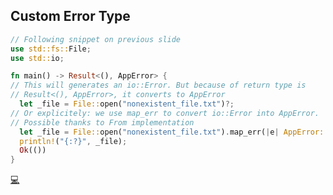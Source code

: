## Custom Error Type

```rust
// Following snippet on previous slide
use std::fs::File;
use std::io;

fn main() -> Result<(), AppError> {
// This will generates an io::Error. But because of return type is 
// Result<(), AppError>, it converts to AppError
  let _file = File::open("nonexistent_file.txt")?;
// Or explicitely: we use map_err to convert io::Error into AppError.
// Possible thanks to From implementation
  let _file = File::open("nonexistent_file.txt").map_err(|e| AppError::from(e));
  println!("{:?}", _file);
  Ok(())
}
```

[💻](https://play.rust-lang.org/?version=stable&mode=debug&edition=2018&gist=2c779817f9bd6c4a179ab43779c963ef)